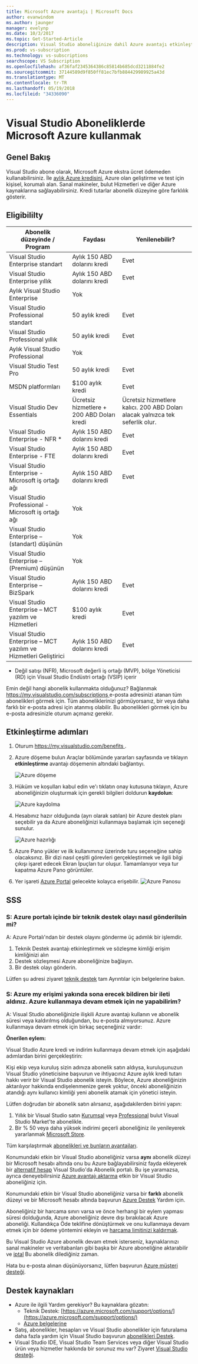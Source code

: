 ```yaml
---
title: Microsoft Azure avantajı | Microsoft Docs
author: evanwindom
ms.author: jaunger
manager: evelynp
ms.date: 10/3/2017
ms.topic: Get-Started-Article
description: Visual Studio aboneliğinize dahil Azure avantajı etkinleştirme konusunda bilgi edinin.
ms.prod: vs-subscription
ms.technology: vs-subscriptions
searchscope: VS Subscription
ms.openlocfilehash: af36faf2345364386c85814b685dcd3211884fe2
ms.sourcegitcommit: 37144589d9f850ff81ec7bfb884429989925a43d
ms.translationtype: MT
ms.contentlocale: tr-TR
ms.lasthandoff: 05/19/2018
ms.locfileid: "34336090"
---
```

# <a name="use-microsoft-azure-in-visual-studio-subscriptions"></a>Visual Studio Aboneliklerde Microsoft Azure kullanmak

## <a name="overview"></a>Genel Bakış

Visual Studio abone olarak, Microsoft Azure ekstra ücret ödemeden kullanabilirsiniz.  İle [aylık Azure kredisini](https://azure.microsoft.com/pricing/member-offers/msdn-benefits-details/), Azure olan geliştirme ve test için kişisel, korumalı alan.  Sanal makineler, bulut Hizmetleri ve diğer Azure kaynaklarına sağlayabilirsiniz.  Kredi tutarlar abonelik düzeyine göre farklılık gösterir.

## <a name="eligibililty"></a>Eligibililty

| Abonelik düzeyinde / Program                                 | Faydası                     | Yenilenebilir?                                                   |
|--------------------------------------------------------------|-----------------------------|--------------------------------------------------------------|
| Visual Studio Enterprise standart                            | Aylık 150 ABD dolarını kredi         |   Evet                                                        |
| Visual Studio Enterprise yıllık                              | Aylık 150 ABD dolarını kredi         |   Evet                                                        |
| Aylık Visual Studio Enterprise                             | Yok               |                                                              |
| Visual Studio Professional standart                          | 50 aylık kredi          |   Evet                                                        |
| Visual Studio Professional yıllık                            | 50 aylık kredi          |   Evet                                                        |
| Aylık Visual Studio Professional                           | Yok               |                                                              |
| Visual Studio Test Pro                                       | 50 aylık kredi          |   Evet                                                        |
| MSDN platformları                                               | $100 aylık kredi         |   Evet                                                        |
| Visual Studio Dev Essentials                                 | Ücretsiz hizmetlere + 200 ABD Doları kredi | Ücretsiz hizmetlere kalıcı.  200 ABD Doları alacak yalnızca tek seferlik olur.  |
| Visual Studio Enterprise - NFR *                              | Aylık 150 ABD dolarını kredi         |   Evet                                                        |
| Visual Studio Enterprise - FTE                               | Aylık 150 ABD dolarını kredi         |   Evet                                                        |
| Visual Studio Enterprise - Microsoft iş ortağı ağı         | Aylık 150 ABD dolarını kredi         |   Evet                                                        |
| Visual Studio Professional - Microsoft iş ortağı ağı       | Yok               |                                                              |
| Visual Studio Enterprise – (standart) düşünün                | Yok               |                                                              |
| Visual Studio Enterprise – (Premium) düşünün                 | Yok               |                                                              |
| Visual Studio Enterprise – BizSpark                          | Aylık 150 ABD dolarını kredi         |   Evet                                                        |
| Visual Studio Enterprise – MCT yazılım ve Hizmetleri           | $100 aylık kredi         |   Evet                                                        |
| Visual Studio Enterprise – MCT yazılım ve Hizmetleri Geliştirici | Aylık 150 ABD dolarını kredi         |   Evet                                                        |
* Değil satışı (NFR), Microsoft değerli iş ortağı (MVP), bölge Yöneticisi (RD) için Visual Studio Endüstri ortağı (VSIP) içerir

Emin değil hangi abonelik kullanmakta olduğunuz?  Bağlanmak [ https://my.visualstudio.com/subscriptions ](https://my.visualstudio.com/subscriptions?wt.mc_id=o~msft~docs) e-posta adresinizi atanan tüm abonelikleri görmek için. Tüm aboneliklerinizi görmüyorsanız, bir veya daha farklı bir e-posta adresi için atanmış olabilir.  Bu abonelikleri görmek için bu e-posta adresinizle oturum açmanız gerekir.

## <a name="activation-steps"></a>Etkinleştirme adımları

1.  Oturum [ https://my.visualstudio.com/benefits ](https://my.visualstudio.com/benefits?wt.mc_id=o~msft~docs).

2.  Azure döşeme bulun Araçlar bölümünde yararları sayfasında ve tıklayın **etkinleştirme** avantajı döşemenin altındaki bağlantıyı.

    ![Azure döşeme](_img\vs-azure\vs-azure-tile.png)

3.  Hüküm ve koşulları kabul edin ve'ı tıklatın onay kutusuna tıklayın, Azure aboneliğinizin oluşturmak için gerekli bilgileri doldurun **kaydolun**:

    ![Azure kaydolma](_img\vs-azure\vs-azure-sign-up-cropped.png)

4.  Hesabınız hazır olduğunda (ayrı olarak satılan) bir Azure destek planı seçebilir ya da Azure aboneliğinizi kullanmaya başlamak için seçeneği sunulur.

    ![Azure hazırlığı](_img\vs-azure\vs-azure-getting-ready-cropped.png)

5.  Azure Pano yükler ve ilk kullanımınız üzerinde turu seçeneğine sahip olacaksınız.  Bir dizi nasıl çeşitli görevleri gerçekleştirmek ve ilgili bilgi çıkışı işaret edecek Ekran İpuçları tur oluşur.  Tamamlanıyor veya tur kapatma Azure Pano görüntüler.

6.  Yer işareti [Azure Portal](https://portal.azure.com) gelecekte kolayca erişebilir.
![Azure Panosu](_img\vs-azure\vs-azure-dashboard-cropped.png)

## <a name="faq"></a>SSS

### <a name="q-how-do-i-submit-a-technical-support-incident-from-within-the-azure-portal"></a>S: Azure portalı içinde bir teknik destek olayı nasıl gönderilsin mi?
A: Azure Portalı'ndan bir destek olayını gönderme üç adımlık bir işlemdir.
1. Teknik Destek avantajı etkinleştirmek ve sözleşme kimliği erişim kimliğinizi alın
2. Destek sözleşmesi Azure aboneliğinize bağlayın.
3. Bir destek olayı gönderin.

Lütfen şu adresi ziyaret [teknik destek](vs-tech-support.md) tam Ayrıntılar için belgelerine bakın.

### <a name="q-ive-received-a-message-stating-that-my-access-to-azure-will-end-soon--what-can-i-do-to-continue-using-azure"></a>S: Azure my erişimi yakında sona erecek bildiren bir ileti aldınız.  Azure kullanmaya devam etmek için ne yapabilirim?

A: Visual Studio aboneliğinizle ilişkili Azure avantajı kullanın ve abonelik süresi veya kaldırılmış olduğundan, bu e-posta almıyorsunuz.  Azure kullanmaya devam etmek için birkaç seçeneğiniz vardır:

**Önerilen eylem:**

Visual Studio Azure kredi ve indirim kullanmaya devam etmek için aşağıdaki adımlardan birini gerçekleştirin:

Kişi ekip veya kuruluş sizin adınıza abonelik satın aldıysa, kuruluşunuzun Visual Studio yöneticisine başvurun ve ihtiyacınız Azure aylık kredi tutarı hakkı verir bir Visual Studio abonelik isteyin.   Böylece, Azure aboneliğinizin aktarılıyor hakkında endişelenmenize gerek yoktur, önceki aboneliğinizin atandığı aynı kullanıcı kimliği yeni abonelik atamak için yönetici isteyin.


Lütfen doğrudan bir abonelik satın alırsanız, aşağıdakilerden birini yapın:
1.  Yıllık bir Visual Studio satın [Kurumsal](https://marketplace.visualstudio.com/items?itemName=ms.vs-enterprise-annual) veya [Professional](https://marketplace.visualstudio.com/items?itemName=ms.vs-professional-annual) bulut Visual Studio Market'te abonelikle.
2.  Bir % 50 veya daha yüksek indirimi geçerli aboneliğiniz ile yenileyerek yararlanmak [Microsoft Store](https://www.microsoft.com/en-us/search/result.aspx?q=visual+studio+subscription).

Tüm karşılaştırmak [abonelikleri ve bunların avantajları](https://www.visualstudio.com/vs/pricing/).

Konumundaki etkin bir Visual Studio aboneliğiniz varsa **aynı** abonelik düzeyi bir Microsoft hesabı altında onu bu Azure bağlayabilirsiniz fayda ekleyerek bir [alternatif hesap](manage-vs-subscriptions.md#linking-my-subscription-to-existing-vsts-or-azure-subscriptions) Visual Studio'da Abonelik portalı. Bu işe yaramazsa, ayrıca deneyebilirsiniz [Azure avantajı aktarma](/azure/billing/billing-subscription-transfer/) etkin bir Visual Studio aboneliğiniz için.

Konumundaki etkin bir Visual Studio aboneliğiniz varsa bir **farklı** abonelik düzeyi ve bir Microsoft hesabı altında başvurun [Azure Destek](https://portal.azure.com/#blade/Microsoft_Azure_Support/HelpAndSupportBlade) Yardım için.

Aboneliğiniz bir harcama sınırı varsa ve önce herhangi bir eylem yapması süresi dolduğunda, Azure aboneliğiniz devre dışı bırakılacak Azure aboneliği. Kullandıkça Öde teklifine dönüştürmek ve onu kullanmaya devam etmek için bir ödeme yöntemini ekleyin ve [harcama limitinizi kaldırmak](/azure/billing/billing-spending-limit/).

Bu Visual Studio Azure abonelik devam etmek isterseniz, kaynaklarınızı sanal makineler ve veritabanları gibi başka bir Azure aboneliğine aktarabilir ve [iptal](http://azure.microsoft.com/support/cancel-account/) Bu abonelik dilediğiniz zaman.

Hata bu e-posta alınan düşünüyorsanız, lütfen başvurun [Azure müşteri desteği](https://portal.azure.com/#blade/Microsoft_Azure_Support/HelpAndSupportBlade).

## <a name="support-resources"></a>Destek kaynakları

-  Azure ile ilgili Yardım gerekiyor?  Bu kaynaklara gözatın:
    - Teknik Destek: [https://azure.microsoft.com/support/options/](https://azure.microsoft.com/support/options/)
    - [Azure belgelerine](/azure/)
-  Satış, abonelikler, hesapları ve Visual Studio abonelikler için faturalama daha fazla yardım için Visual Studio başvurun [abonelikleri Destek](https://www.visualstudio.com/subscriptions/support/).
-  Visual Studio IDE, Visual Studio Team Services veya diğer Visual Studio ürün veya hizmetler hakkında bir sorunuz mu var?  Ziyaret [Visual Studio desteği](https://www.visualstudio.com/support/).
